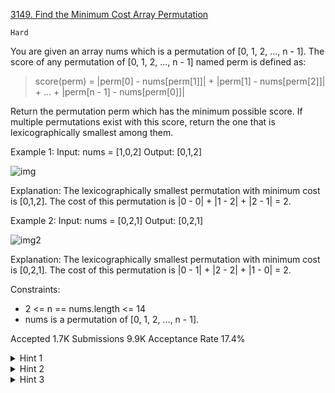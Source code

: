 [3149. Find the Minimum Cost Array Permutation](https://leetcode.com/problems/find-the-minimum-cost-array-permutation/)

`Hard`

You are given an array nums which is a  permutation of [0, 1, 2, ..., n - 1]. The score of any permutation of [0, 1, 2, ..., n - 1] named perm is defined as:

> score(perm) = |perm[0] - nums[perm[1]]| + |perm[1] - nums[perm[2]]| + ... + |perm[n - 1] - nums[perm[0]]|

Return the permutation perm which has the minimum possible score. If multiple permutations exist with this score, return the one that is 
lexicographically smallest
 among them.

Example 1:
Input: nums = [1,0,2]
Output: [0,1,2]

![img](https://assets.leetcode.com/uploads/2024/04/04/example0gif.gif)

Explanation:
The lexicographically smallest permutation with minimum cost is [0,1,2]. The cost of this permutation is |0 - 0| + |1 - 2| + |2 - 1| = 2.

Example 2:
Input: nums = [0,2,1]
Output: [0,2,1]

![img2](https://assets.leetcode.com/uploads/2024/04/04/example1gif.gif)

Explanation:
The lexicographically smallest permutation with minimum cost is [0,2,1]. The cost of this permutation is |0 - 1| + |2 - 2| + |1 - 0| = 2.

Constraints:

- 2 <= n == nums.length <= 14
- nums is a permutation of [0, 1, 2, ..., n - 1].

Accepted
1.7K
Submissions
9.9K
Acceptance Rate
17.4%


<details>
<summary>Hint 1</summary>

The score function is cyclic, so we can always set perm[0] = 0 for the smallest lexical order.

</details>
<details>
<summary>Hint 2</summary>

It’s similar to the Traveling Salesman Problem. Use Dynamic Programming.

</details>
<details>
<summary>Hint 3</summary>

Use a bitmask to track which elements have been assigned to perm.

</details>